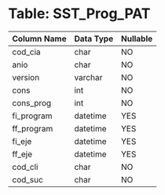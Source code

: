 # Table: SST_Prog_PAT

| Column Name | Data Type | Nullable |
|-------------|-----------|----------|
| cod_cia | char | NO |
| anio | char | NO |
| version | varchar | NO |
| cons | int | NO |
| cons_prog | int | NO |
| fi_program | datetime | YES |
| ff_program | datetime | YES |
| fi_eje | datetime | YES |
| ff_eje | datetime | YES |
| cod_cli | char | NO |
| cod_suc | char | NO |
